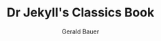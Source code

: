 ---
title: "Dr Jekyll's Classics Book"
github: https://github.com/henrythemes/jekyll-book-theme
demo: http://henrythemes.github.io/jekyll-book-theme/
author: Gerald Bauer
ssg:
  - Jekyll
cms:
  - No Cms
---
